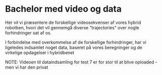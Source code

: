 # Bachelor med video og data
Her vil vi præsentere de forskellige videosekvenser af vores hybrid robotben, hvori det vil gennemgå diverse "trajectories" over nogle forhindringer sat af os.

I forbindelse med overkommelse af de forskellige forhindringer, har vi ligeledes indsamlet noget data, baseret på vores beregninger og de virkelige opdagelser i hybridbenet

NOTE: Videoen til dataindsamling for test 7 er for stor til at blive oploaded - men vi har den privat
